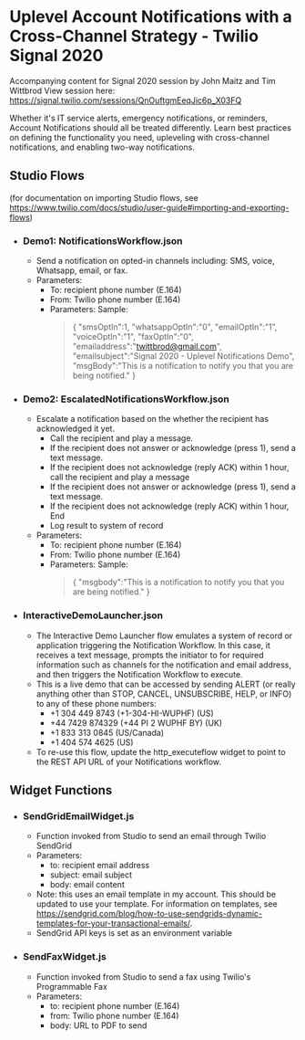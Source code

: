 # Uplevel Account Notifications with a Cross-Channel Strategy - Twilio Signal 2020
Accompanying content for Signal 2020 session by John Maitz and Tim Wittbrod
View session here: https://signal.twilio.com/sessions/QnOuftgmEeqJic6p_X03FQ

Whether it's IT service alerts, emergency notifications, or reminders, Account Notifications should all be treated differently. Learn best practices on defining the functionality you need, upleveling with cross-channel notifications, and enabling two-way notifications.

## Studio Flows
(for documentation on importing Studio flows, see https://www.twilio.com/docs/studio/user-guide#importing-and-exporting-flows)

* ### Demo1: NotificationsWorkflow.json
  - Send a notification on opted-in channels including: SMS, voice, Whatsapp, email, or fax.
  - Parameters:
    - To: recipient phone number (E.164)
    - From: Twilio phone number (E.164)
    - Parameters: Sample: 
      > {
          "smsOptIn":1,
          "whatsappOptIn":"0",
          "emailOptIn":"1",
          "voiceOptIn":"1",
          "faxOptIn":"0",
          "emailaddress":"twittbrod@gmail.com",
          "emailsubject":"Signal 2020 - Uplevel Notifications Demo",
          "msgBody":"This is a notification to notify you that you are being notified."
        }
* ### Demo2: EscalatedNotificationsWorkflow.json
  - Escalate a notification based on the whether the recipient has acknowledged it yet.
    - Call the recipient and play a message.
    - If the recipient does not answer or acknowledge (press 1), send a text message.
    - If the recipient does not acknowledge (reply ACK) within 1 hour, call the recipient and play a message
    - If the recipient does not answer or acknowledge (press 1), send a text message.
    - If the recipient does not acknowledge (reply ACK) within 1 hour, End
    - Log result to system of record
  - Parameters:
    - To: recipient phone number (E.164)
    - From: Twilio phone number (E.164)
    - Parameters: Sample: 
      > {
          "msgbody":"This is a notification to notify you that you are being notified."
        }
* ### InteractiveDemoLauncher.json
  - The Interactive Demo Launcher flow emulates a system of record or application triggering the Notification Workflow.  In this case, it receives a text message, prompts the initiator to for required information such as channels for the notification and email address, and then triggers the Notification Workflow to execute.
  - This is a live demo that can be accessed by sending ALERT (or really anything other than STOP, CANCEL, UNSUBSCRIBE, HELP, or INFO) to any of these phone numbers:
    - +1 304 449 8743 (+1-304-HI-WUPHF) (US)
    - +44 7429 874329 (+44 PI 2 WUPHF BY) (UK)
    - +1 833 313 0845 (US/Canada)
    - +1 404 574 4625 (US)
  - To re-use this flow, update the http_executeflow widget to point to the REST API URL of your Notifications workflow.
    

## Widget Functions

* ### SendGridEmailWidget.js
  - Function invoked from Studio to send an email through Twilio SendGrid
  - Parameters:
    - to: recipient email address
    - subject: email subject
    - body: email content
  - Note: this uses an email template in my account.  This should be updated to use your template.  For information on templates, see https://sendgrid.com/blog/how-to-use-sendgrids-dynamic-templates-for-your-transactional-emails/.
  - SendGrid API keys is set as an environment variable

* ### SendFaxWidget.js
  - Function invoked from Studio to send a fax using Twilio's Programmable Fax
  - Parameters:
    - to: recipient phone number (E.164)
    - from: Twilio phone number (E.164)
    - body: URL to PDF to send
 
    

